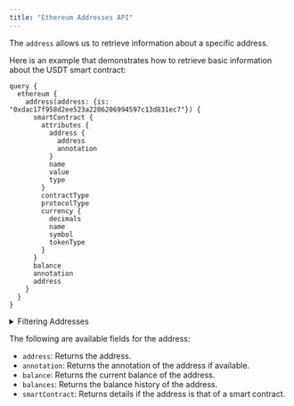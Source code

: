 ```yaml
---
title: "Ethereum Addresses API"
---
```


<head>
<meta name="title" content="Ethereum Addresses API"/>

<meta name="description" content="Explore specific address details, such as the USDT token balance, using Bitquery's address query. Discover balance, attributes, and more information effortlessly."/>

<meta name="keywords" content="Token Balance, ERC20, USDT Balance, USDC Balance, ETH Balance, Ethereum, Ethereum Address"/>

<meta name="robots" content="index, follow"/>
<meta http-equiv="Content-Type" content="text/html; charset=utf-8"/>
<meta name="language" content="English"/>

<!-- Open Graph / Facebook -->
<meta property="og:type" content="website" />

<meta property="og:title" content="Ethereum Addresses API" />

<meta property="og:description" content="Explore specific address details, such as the USDT token balance, using Bitquery's address query. Discover balance, attributes, and more information effortlessly." />

<!-- Twitter -->
<meta property="twitter:card" content="summary_large_image" />

<meta property="twitter:title" content="Ethereum Addresses API" />

<meta property="twitter:description" content="Explore specific address details, such as the USDT token balance, using Bitquery's address query. Discover balance, attributes, and more information effortlessly." />
</head>

The `address` allows us to retrieve information about a specific address.

Here is an example that demonstrates how to retrieve basic information about the USDT smart contract:

```
query {
  ethereum {
    address(address: {is: "0xdac17f958d2ee523a2206206994597c13d831ec7"}) {
      smartContract {
        attributes {
          address {
            address
            annotation
          }
          name
          value
          type
        }
        contractType
        protocolType
        currency {
          decimals
          name
          symbol
          tokenType
        }
      }
      balance
      annotation
      address
    }
  }
}
```

<details>
<summary>Filtering Addresses</summary>

- `address` : Filter by a specific address or a list of addresses.

</details>

The following are available fields for the address:

- `address`: Returns the address.
- `annotation`: Returns the annotation of the address if available.
- `balance`: Returns the current balance of the address.
- `balances`: Returns the balance history of the address.
- `smartContract`: Returns details if the address is that of a smart contract.
